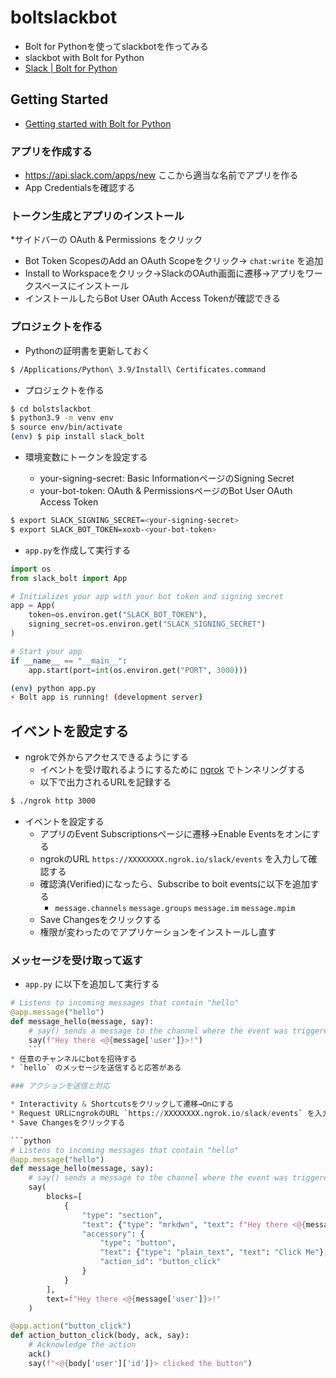 # boltslackbot

* Bolt for Pythonを使ってslackbotを作ってみる
* slackbot with Bolt for Python
* [Slack | Bolt for Python](https://slack.dev/bolt-python/concepts)

## Getting Started

* [Getting started with Bolt for Python](https://slack.dev/bolt-python/tutorial/getting-started)

### アプリを作成する

* https://api.slack.com/apps/new ここから適当な名前でアプリを作る
* App Credentialsを確認する

### トークン生成とアプリのインストール

*サイドバーの OAuth & Permissions をクリック
* Bot Token ScopesのAdd an OAuth Scopeをクリック→ `chat:write` を追加
* Install to Workspaceをクリック→SlackのOAuth画面に遷移→アプリをワークスペースにインストール
* インストールしたらBot User OAuth Access Tokenが確認できる

### プロジェクトを作る

* Pythonの証明書を更新しておく

```sh
$ /Applications/Python\ 3.9/Install\ Certificates.command
```

* プロジェクトを作る

```sh
$ cd bolstslackbot
$ python3.9 -m venv env
$ source env/bin/activate
(env) $ pip install slack_bolt
```

* 環境変数にトークンを設定する

  * your-signing-secret: Basic InformationページのSigning Secret 
  * your-bot-token: OAuth & PermissionsページのBot User OAuth Access Token
   
```sh
$ export SLACK_SIGNING_SECRET=<your-signing-secret>
$ export SLACK_BOT_TOKEN=xoxb-<your-bot-token>
```

* `app.py`を作成して実行する

```python
import os
from slack_bolt import App

# Initializes your app with your bot token and signing secret
app = App(
    token=os.environ.get("SLACK_BOT_TOKEN"),
    signing_secret=os.environ.get("SLACK_SIGNING_SECRET")
)

# Start your app
if __name__ == "__main__":
    app.start(port=int(os.environ.get("PORT", 3000)))
```

```sh
(env) python app.py
⚡️ Bolt app is running! (development server)
```

## イベントを設定する

* ngrokで外からアクセスできるようにする
  * イベントを受け取れるようにするために [ngrok](https://ngrok.com/) でトンネリングする
  * 以下で出力されるURLを記録する

```sh
$ ./ngrok http 3000
```

* イベントを設定する
  * アプリのEvent Subscriptionsページに遷移→Enable Eventsをオンにする
  * ngrokのURL `https://XXXXXXXX.ngrok.io/slack/events` を入力して確認する
  * 確認済(Verified)になったら、Subscribe to boit eventsに以下を追加する
    * `message.channels` `message.groups` `message.im` `message.mpim`
  * Save Changesをクリックする
  * 権限が変わったのでアプリケーションをインストールし直す
  
### メッセージを受け取って返す

* `app.py` に以下を追加して実行する
  
```python
# Listens to incoming messages that contain "hello"
@app.message("hello")
def message_hello(message, say):
    # say() sends a message to the channel where the event was triggered
    say(f"Hey there <@{message['user']}>!")
	```
* 任意のチャンネルにbotを招待する
* `hello` のメッセージを送信すると応答がある

### アクションを送信と対応

* Interactivity & Shortcutsをクリックして遷移→Onにする
* Request URLにngrokのURL `https://XXXXXXXX.ngrok.io/slack/events` を入力する
* Save Changesをクリックする

```python
# Listens to incoming messages that contain "hello"
@app.message("hello")
def message_hello(message, say):
    # say() sends a message to the channel where the event was triggered
    say(
        blocks=[
            {
                "type": "section",
                "text": {"type": "mrkdwn", "text": f"Hey there <@{message['user']}>!"},
                "accessory": {
                    "type": "button",
                    "text": {"type": "plain_text", "text": "Click Me"},
                    "action_id": "button_click"
                }
            }
        ],
        text=f"Hey there <@{message['user']}>!"
    )

@app.action("button_click")
def action_button_click(body, ack, say):
    # Acknowledge the action
    ack()
    say(f"<@{body['user']['id']}> clicked the button")
```
